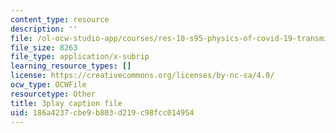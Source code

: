 ```yaml
---
content_type: resource
description: ''
file: /ol-ocw-studio-app/courses/res-10-s95-physics-of-covid-19-transmission-fall-2020/186a4237cbe9b803d219c98fcc014954_71dUZmywpOM.srt
file_size: 8263
file_type: application/x-subrip
learning_resource_types: []
license: https://creativecommons.org/licenses/by-nc-sa/4.0/
ocw_type: OCWFile
resourcetype: Other
title: 3play caption file
uid: 186a4237-cbe9-b803-d219-c98fcc014954
---
```

